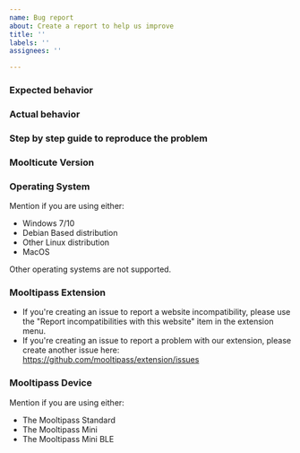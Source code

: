 ```yaml
---
name: Bug report
about: Create a report to help us improve
title: ''
labels: ''
assignees: ''

---
```


### Expected behavior

### Actual behavior

### Step by step guide to reproduce the problem

### Moolticute Version

### Operating System
Mention if you are using either:
- Windows 7/10
- Debian Based distribution
- Other Linux distribution
- MacOS  
  
Other operating systems are not supported.

### Mooltipass Extension
- If you're creating an issue to report a website incompatibility, please use the "Report incompatibilities with this website" item in the extension menu.
- If you're creating an issue to report a problem with our extension, please create another issue here: 
https://github.com/mooltipass/extension/issues

### Mooltipass Device
Mention if you are using either:
- The Mooltipass Standard
- The Mooltipass Mini
- The Mooltipass Mini BLE

